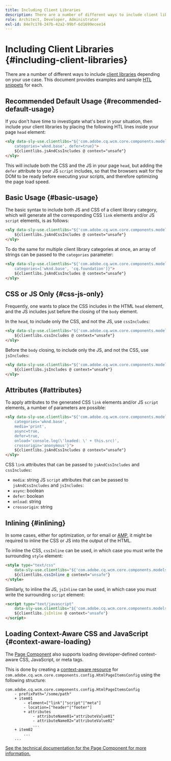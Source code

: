 ```yaml
---
title: Including Client Libraries
description: There are a number of different ways to include client libraries depending on your use case.
role: Architect, Developer, Administrator
exl-id: 84e7c178-247b-42a2-99bf-6d1699ecee14
---
```

# Including Client Libraries {#including-client-libraries}

There are a number of different ways to include [client libraries](/help/developing/archetype/uifrontend.md#clientlibs) depending on your use case. This document provides examples and sample [HTL snippets](https://docs.adobe.com/content/help/en/experience-manager-htl/using/overview.html) for each.

## Recommended Default Usage {#recommended-default-usage}

If you don't have time to investigate what's best in your situation, then include your client libraries by placing the following HTL lines inside your page `head` element:

```html
<sly data-sly-use.clientlibs="${'com.adobe.cq.wcm.core.components.models.ClientLibraries' @
    categories='wknd.base', defer=true}">
    ${clientlibs.jsAndCssIncludes @ context="unsafe"}
</sly>
```

This will include both the CSS and the JS in your page `head`, but adding the `defer` attribute to your JS `script` includes, so that the browsers wait for the DOM to be ready before executing your scripts, and therefore optimizing the page load speed.

## Basic Usage {#basic-usage}

The basic syntax to include both JS and CSS of a client library category, which will generate all the corresponding CSS `link` elements and/or JS `script` elements, is as follows:

```html
<sly data-sly-use.clientlibs="${'com.adobe.cq.wcm.core.components.models.ClientLibraries' @ categories='wknd.base'}">
    ${clientlibs.jsAndCssIncludes @ context="unsafe"}
</sly>
```

To do the same for multiple client library categories at once, an array of strings can be passed to the `categories` parameter:

```html
<sly data-sly-use.clientlibs="${'com.adobe.cq.wcm.core.components.models.ClientLibraries' @
    categories=['wknd.base', 'cq.foundation']}">
    ${clientlibs.jsAndCssIncludes @ context="unsafe"}
</sly>
```

## CSS or JS Only {#css-js-only}

Frequently, one wants to place the CSS includes in the HTML `head` element, and the JS includes just before the closing of the `body` element.

In the `head`, to include only the CSS, and not the JS, use `cssIncludes`:

```html
<sly data-sly-use.clientlibs="${'com.adobe.cq.wcm.core.components.models.ClientLibraries' @ categories='wknd.base'}">
    ${clientlibs.cssIncludes @ context="unsafe"}
</sly>
```

Before the `body` closing, to include only the JS, and not the CSS, use `jsIncludes`:

```html
<sly data-sly-use.clientlibs="${'com.adobe.cq.wcm.core.components.models.ClientLibraries' @ categories='wknd.base'}">
    ${clientlibs.jsIncludes @ context="unsafe"}
</sly>
```

## Attributes {#attributes}

To apply attributes to the generated CSS `link` elements and/or JS `script` elements, a number of parameters are possible:

```html
<sly data-sly-use.clientlibs="${'com.adobe.cq.wcm.core.components.models.ClientLibraries' @
    categories='wknd.base',
    media='print',
    async=true,
    defer=true,
    onload='console.log(\'loaded: \' + this.src)',
    crossorigin='anonymous'}">
    ${clientlibs.jsAndCssIncludes @ context="unsafe"}
</sly>
```

CSS `link` attributes that can be passed to `jsAndCssIncludes` and `cssIncludes`:

* `media`: string JS `script` attributes that can be passed to `jsAndCssIncludes` and `jsIncludes`:
* `async`: boolean
* `defer`: boolean
* `onload`: string
* `crossorigin`: string

## Inlining {#inlining}

In some cases, either for optimization, or for email or [AMP,](amp.md) it might be required to inline the CSS or JS into the output of the HTML.

To inline the CSS, `cssInline` can be used, in which case you must write the surrounding `style` element:

```html
<style type="text/css"
    data-sly-use.clientlibs="${'com.adobe.cq.wcm.core.components.models.ClientLibraries' @ categories='wknd.base'}">
    ${clientlibs.cssInline @ context="unsafe"}
</style>
```

Similarly, to inline the JS, `jsInline` can be used, in which case you must write the surrounding `script` element:

```html
<script type="text/javascript"
    data-sly-use.clientlibs="${'com.adobe.cq.wcm.core.components.models.ClientLibraries' @ categories='wknd.base'}">
    ${clientlibs.jsInline @ context="unsafe"}
</script>
```

## Loading Context-Aware CSS and JavaScript {#context-aware-loading}

The [Page Component](/help/components/page.md) also supports loading developer-defined context-aware CSS, JavaScript, or meta tags.

This is done by creating a [context-aware resource](context-aware-configs.md) for `com.adobe.cq.wcm.core.components.config.HtmlPageItemsConfig` using the following structure:

```text
com.adobe.cq.wcm.core.components.config.HtmlPageItemsConfig
    - prefixPath="/some/path"
    + item01
        - element=["link"|"script"|"meta"]
        - location=["header"|"footer"]
        + attributes
            - attributeName01="attributeValue01"
            - attributeName02="attributeValue02"
            ...
    + item02
        ...
    ...
```

 [See the technical documentation for the Page Component for more information.](https://github.com/adobe/aem-core-wcm-components/tree/master/content/src/content/jcr_root/apps/core/wcm/components/page/v2/page#loading-of-context-aware-cssjs)
